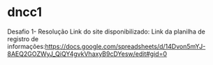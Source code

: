# dncc1
Desafio 1- Resolução
Link do site disponibilizado:
Link da planilha de registro de informações:https://docs.google.com/spreadsheets/d/14Dvon5mYJ-8AEQ2GOZWyJ_QiQY4gvkVhaxyB9cDYesw/edit#gid=0